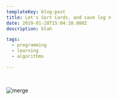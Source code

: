 ```yaml
---
templateKey: blog-post
title: Let's Sort Cards, and save log n
date: 2019-01-28T15:04:10.000Z
description: blah

tags:
  - programming
  - learning
  - algorithms

---
```


<br />

![merge](/img/Merge-sort.gif)

<br />

